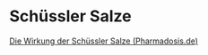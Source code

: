 # Schüssler Salze

[Die Wirkung der Schüssler Salze (Pharmadosis.de)](https://www.pharmadosis.de/schuessler-salze-liste-wirkung/)